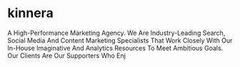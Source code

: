# kinnera
A High-Performance Marketing Agency. We Are Industry-Leading Search, Social Media And Content Marketing Specialists That Work Closely With Our In-House Imaginative And Analytics Resources To Meet Ambitious Goals.  Our Clients Are Our Supporters Who Enj
